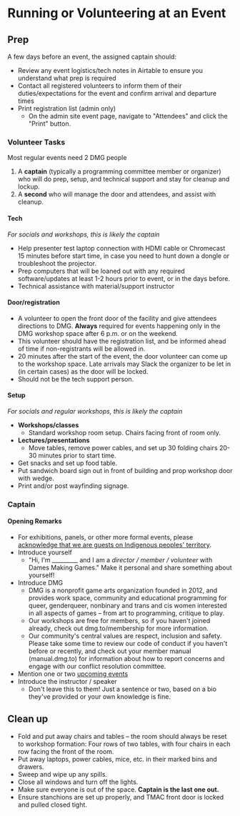 # Running or Volunteering at an Event



## Prep

A few days before an event, the assigned captain should:

* Review any event logistics/tech notes in Airtable to ensure you understand what prep is required
* Contact all registered volunteers to inform them of their duties/expectations for the event and confirm arrival and departure times
* Print registration list \(admin only\)
  * On the admin site event page, navigate to "Attendees" and click the "Print" button.

### Volunteer Tasks

Most regular events need 2 DMG people

1. A **captain** \(typically a programming committee member or organizer\) who will do prep, setup, and technical support and stay for cleanup and lockup.
2. A **second** who will manage the door and attendees, and assist with cleanup.

#### **Tech**

_For socials and workshops, this is likely the captain_

* Help presenter test laptop connection with HDMI cable or Chromecast 15 minutes before start time, in case you need to hunt down a dongle or troubleshoot the projector.
* Prep computers that will be loaned out with any required software/updates at least 1-2 hours prior to event, or in the days before.
* Technical assistance with material/support instructor

#### **Door/registration**

* A volunteer to open the front door of the facility and give attendees directions to DMG. **Always** required for events happening only in the DMG workshop space after 6 p.m. or on the weekend.
* This volunteer should have the registration list, and be informed ahead of time if non-registrants will be allowed in.
* 20 minutes after the start of the event, the door volunteer can come up to the workshop space. Late arrivals may Slack the organizer to be let in \(in certain cases\) as the door will be locked.
* Should not be the tech support person.

#### **Setup**

_For socials and regular workshops, this is likely the captain_

* **Workshops/classes**
  * Standard workshop room setup. Chairs facing front of room only.
* **Lectures/presentations**
  * Move tables, remove power cables, and set up 30 folding chairs 20-30 minutes prior to start time.
* Get snacks and set up food table.
* Put sandwich board sign out in front of building and prop workshop door with wedge.
* Print and/or post wayfinding signage.

### Captain

#### Opening Remarks

* For exhibitions, panels, or other more formal events, please [acknowledge that we are guests on Indigenous peoples' territory](../territorial-acknowledgment.md).
* Introduce yourself
  * "Hi, I'm \_\_\_\_\_\_\_\_\_ and I am a _director / member / volunteer_ with Dames Making Games." Make it personal and share something about yourself!
* Introduce DMG
  * DMG is a nonprofit game arts organization founded in 2012, and provides work space, community and educational programming for queer, genderqueer, nonbinary and trans and cis women interested in all aspects of games – from art to programming, critique to play.
  * Our workshops are free for members, so if you haven't joined already, check out dmg.to/membership for more information.
  * Our community's central values are respect, inclusion and safety. Please take some time to review our code of conduct if you haven't before or recently, and check out your member manual \(manual.dmg.to\) for information about how to report concerns and engage with our conflict resolution committee.
* Mention one or two [upcoming events](https://dmg.to/events)
* Introduce the instructor / speaker
  * Don't leave this to them! Just a sentence or two, based on a bio they've provided or your own knowledge is fine.

## Clean up

* Fold and put away chairs and tables – the room should always be reset to workshop formation: Four rows of two tables, with four chairs in each row facing the front of the room.
* Put away laptops, power cables, mice, etc. in their marked bins and drawers.
* Sweep and wipe up any spills.
* Close all windows and turn off the lights.
* Make sure everyone is out of the space. **Captain is the last one out.**
* Ensure stanchions are set up properly, and TMAC front door is locked and pulled closed tight.



